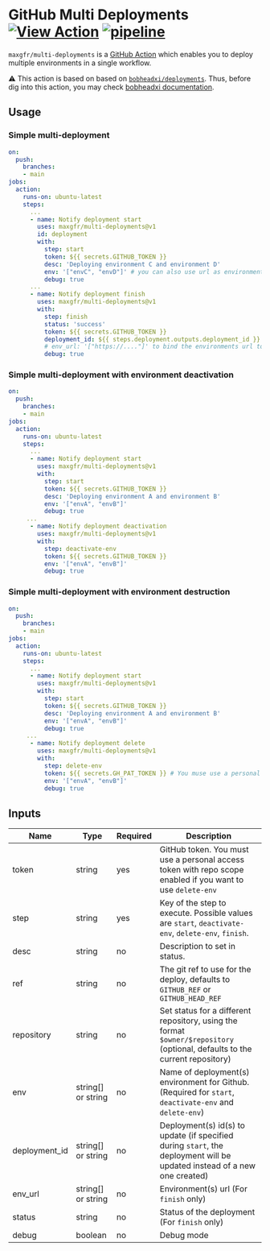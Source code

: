 # GitHub Multi Deployments [![View Action](https://img.shields.io/badge/view-github%20action-yellow.svg)](https://github.com/marketplace/actions/github-multi-deployments) [![pipeline](https://img.shields.io/github/workflow/status/maxgfr/multi-deployments/build-test)](https://github.com/maxgfr/multi-deployments/actions/workflows/build.yaml)

`maxgfr/multi-deployments` is a [GitHub Action](https://github.com/features/actions) which enables you to deploy multiple environments in a single workflow.

:warning: This action is based on based on [`bobheadxi/deployments`](https://github.com/marketplace/actions/github-deployments). Thus, before dig into this action, you may check [bobheadxi documentation](https://github.com/bobheadxi/deployments).

## Usage

### Simple multi-deployment

```yml
on:
  push:
    branches:
    - main
jobs:
  action:
    runs-on: ubuntu-latest
    steps:
      ...
      - name: Notify deployment start
        uses: maxgfr/multi-deployments@v1
        id: deployment
        with:
          step: start
          token: ${{ secrets.GITHUB_TOKEN }}
          desc: 'Deploying environment C and environment D'
          env: '["envC", "envD"]' # you can also use url as environment such as '["https://...."]'
          debug: true
      ...
      - name: Notify deployment finish
        uses: maxgfr/multi-deployments@v1
        with:
          step: finish
          status: 'success'
          token: ${{ secrets.GITHUB_TOKEN }}
          deployment_id: ${{ steps.deployment.outputs.deployment_id }}
          # env_url: '["https://...."]' to bind the environments url to the deployment ids
          debug: true
```

### Simple multi-deployment with environment deactivation

```yml
on:
  push:
    branches:
    - main
jobs:
  action:
    runs-on: ubuntu-latest
    steps:
      ...
      - name: Notify deployment start
        uses: maxgfr/multi-deployments@v1
        with:
          step: start
          token: ${{ secrets.GITHUB_TOKEN }}
          desc: 'Deploying environment A and environment B'
          env: '["envA", "envB"]'
          debug: true
     ...
      - name: Notify deployment deactivation
        uses: maxgfr/multi-deployments@v1
        with:
          step: deactivate-env
          token: ${{ secrets.GITHUB_TOKEN }}
          env: '["envA", "envB"]'
          debug: true
```

### Simple multi-deployment with environment destruction

```yml
on:
  push:
    branches:
    - main
jobs:
  action:
    runs-on: ubuntu-latest
    steps:
      ...
      - name: Notify deployment start
        uses: maxgfr/multi-deployments@v1
        with:
          step: start
          token: ${{ secrets.GITHUB_TOKEN }}
          desc: 'Deploying environment A and environment B'
          env: '["envA", "envB"]'
          debug: true
     ...
      - name: Notify deployment delete
        uses: maxgfr/multi-deployments@v1
        with:
          step: delete-env
          token: ${{ secrets.GH_PAT_TOKEN }} # You muse use a personal access token with repo scope enabled
          env: '["envA", "envB"]'
          debug: true
```

## Inputs

**Name**|**Type**|**Required**|**Description**
-----|-----|-----|-----
token|string|yes|GitHub token. You must use a personal access token with repo scope enabled if you want to use `delete-env`
step|string|yes|Key of the step to execute. Possible values are `start`, `deactivate-env`, `delete-env`, `finish`.
desc|string|no|Description to set in status.
ref|string|no|The git ref to use for the deploy, defaults to `GITHUB_REF` or `GITHUB_HEAD_REF`
repository|string|no|Set status for a different repository, using the format `$owner/$repository` (optional, defaults to the current repository)
env|string[] or string|no|Name of deployment(s) environment for Github. (Required for `start`, `deactivate-env` and `delete-env`)
deployment_id|string[] or string|no|Deployment(s) id(s) to update (if specified during `start`, the deployment will be updated instead of a new one created)
env_url|string[] or string|no|Environment(s) url (For `finish` only)
status|string|no|Status of the deployment (For `finish` only)
debug|boolean|no|Debug mode
